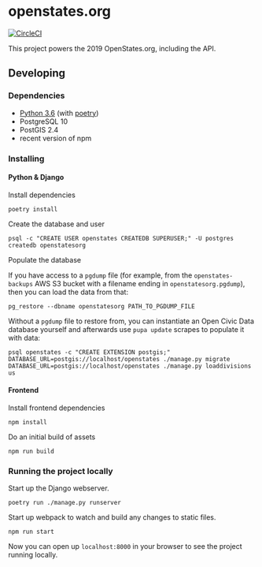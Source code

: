 # openstates.org

[![CircleCI](https://circleci.com/gh/openstates/openstates.org.svg?style=svg)](https://circleci.com/gh/openstates/openstates.org)

This project powers the 2019 OpenStates.org, including the API.

## Developing

### Dependencies
* [Python 3.6](https://www.python.org/) (with [poetry](https://poetry.eustace.io/))
* PostgreSQL 10
* PostGIS 2.4
* recent version of npm

### Installing

#### Python & Django

Install dependencies
```
poetry install
```

Create the database and user
```
psql -c "CREATE USER openstates CREATEDB SUPERUSER;" -U postgres
createdb openstatesorg
```

Populate the database

If you have access to a `pgdump` file (for example, from the `openstates-backups` AWS S3 bucket with a filename ending in `openstatesorg.pgdump`), then you can load the data from that:
```
pg_restore --dbname openstatesorg PATH_TO_PGDUMP_FILE
```

Without a `pgdump` file to restore from, you can instantiate an Open Civic Data database yourself and afterwards use `pupa update` scrapes to populate it with data:

```
psql openstates -c "CREATE EXTENSION postgis;"
DATABASE_URL=postgis://localhost/openstates ./manage.py migrate
DATABASE_URL=postgis://localhost/openstates ./manage.py loaddivisions us
```

#### Frontend

Install frontend dependencies
```
npm install
```

Do an initial build of assets
```
npm run build
```


### Running the project locally

Start up the Django webserver.
```
poetry run ./manage.py runserver
```

Start up webpack to watch and build any changes to static files.
```
npm run start
```

Now you can open up `localhost:8000` in your browser to see the project running locally.
